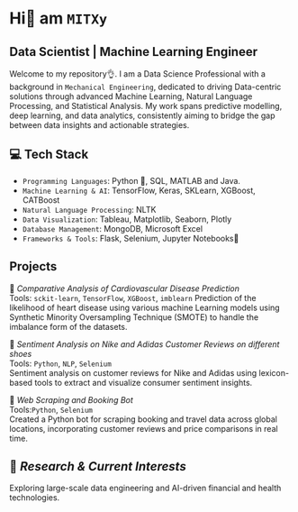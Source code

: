 # Hi👋 am `MITXy`
## Data Scientist | Machine Learning Engineer 

Welcome to my repository👌. I am a Data Science Professional with a background in `Mechanical Engineering`, dedicated to driving Data-centric solutions through advanced Machine Learning, Natural Language Processing, and Statistical Analysis. My work spans predictive modelling, deep learning, and data analytics, consistently aiming to bridge the gap between data insights and actionable strategies.

## 💻 Tech Stack
- `Programming Languages`: Python 🐍, SQL, MATLAB and Java.<br>
- `Machine Learning & AI`: TensorFlow, Keras, SKLearn, XGBoost, CATBoost<br>
- `Natural Language Processing`: NLTK<br>
- `Data Visualization`: Tableau, Matplotlib, Seaborn, Plotly<br>
- `Database Management`: MongoDB, Microsoft Excel<br>
- `Frameworks & Tools`: Flask, Selenium, Jupyter Notebooks📒

## Projects

📂 *Comparative Analysis of Cardiovascular Disease Prediction*<br>
Tools: `sckit-learn`, `TensorFlow`, `XGBoost`, `imblearn`
Prediction of the likelihood of heart disease using various machine Learning models using Synthetic Minority Oversampling Technique (SMOTE) to handle the imbalance form of the datasets.

📂 *Sentiment Analysis on Nike and Adidas Customer Reviews on different shoes*<br>
Tools: `Python`, `NLP`, `Selenium`<br>
Sentiment analysis on customer reviews for Nike and Adidas  using lexicon-based tools to extract and visualize consumer sentiment insights.

📂 *Web Scraping and Booking Bot*<br>
Tools:`Python`, `Selenium`<br>
Created a Python bot for scraping booking and travel data across global locations, incorporating customer reviews and price comparisons in real time.

## 📌 *Research & Current Interests*<br>
Exploring large-scale data engineering and AI-driven financial and health technologies.
